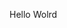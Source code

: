 Hello Wolrd










































































































































































































































































































































































































































































































































































































































































































































































































































































































































































































































































































































































































































































































































































































































































































































































































































































































































































































































































































































































































































































































































































































































































































































































































































